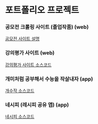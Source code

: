 # 포트폴리오 프로젝트

### 공모전 크롤링 사이트 (졸업작품) (web)
<a href="https://github.com/zkfmapf123/portfolio/tree/master/gongmo">공모전 사이트 설명</a>

### 강의평가 사이트 (web)
<a href="https://github.com/zkfmapf123/portfolio/tree/master/ruby">강의평가 사이트 소스코드</a>

### 개미처럼 공부해서 수능을 작살내자 (app)
<a href="https://github.com/zkfmapf123/portfolio/tree/master/study">개수작 소스코드</a>

### 네시피 (레시피 공유 앱) (app)
<a href="https://github.com/zkfmapf123/portfolio/tree/master/necipe">네시피 소스코드</a>
